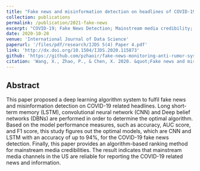 ```yaml
---
title: "Fake news and misinformation detection on headlines of COVID-19 using deep learning algorithms"
collection: publications
permalink: /publication/2021-fake-news
excerpt: "COVID-19; Fake News Detection; Mainstream media credibility; Long-term memory; Converlutional neural network; Deep belief networks; Cloud computing"
date: 2020-10-28
venue: 'International Journal of Data Science'
paperurl: '/files/pdf/research/IJDS 5(4) Paper 4.pdf'
link: 'http://dx.doi.org/10.1504/IJDS.2020.115873'
github: 'https://github.com/pzhaoir/fake-news-monitoring-anti-rumor-systm/tree/main/fake-news-mainstream-media'
citation: 'Wang, X., Zhao, P., & Chen, X. 2020. &quot;Fake news and misinformation detection on headlines of COVID-19 using deep learning algorithms.&quot; <i>International Journal of Data Science</i> 5(4), 316-33. doi:10.1504/IJDS.2020.115873'
---
```


## Abstract
This paper proposed a deep learning algorithm system to fulfil fake
news and misinformation detection on COVID-19 related headlines. Long
short-term memory (LSTM), convolutional neural network (CNN) and Deep
belief networks (DBNs) are performed in order to determine the optimal
algorithm. Based on the model performance measures, such as accuracy, AUC
score, and F1 score, this study figures out the optimal models, which are CNN
and LSTM with an accuracy of up to 94%, for the COVID-19 fake news
detection. Finally, this paper provides an algorithm-based ranking method for
mainstream media credibilities. The result indicates that mainstream media
channels in the US are reliable for reporting the COVID-19 related news and
information.
